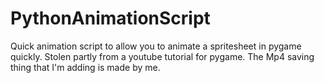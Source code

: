 # PythonAnimationScript
Quick animation script to allow you to animate a spritesheet in pygame quickly.
Stolen partly from a youtube tutorial for pygame. The Mp4 saving thing that I'm adding is made by me.
